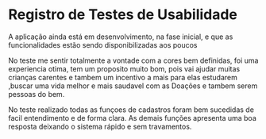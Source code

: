 # Registro de Testes de Usabilidade

A aplicação ainda está em desenvolvimento, na fase inicial, e que as funcionalidades estão sendo disponibilizadas aos poucos

 No teste me sentir totalmente a vontade com a cores bem definidas, foi uma experiencia otima, tem um proposito muito bom, pois vai ajudar muitas crianças carentes e tambem um incentivo a mais para elas estudarem ,buscar uma vida melhor e mais saudavel com as Doações e tambem serem pessoas do bem.

 
 No teste realizado todas as funçoes de cadastros foram bem sucedidas de facil entendimento e de forma clara. As demais funções apresenta uma boa resposta deixando o sistema rápido e sem travamentos.

